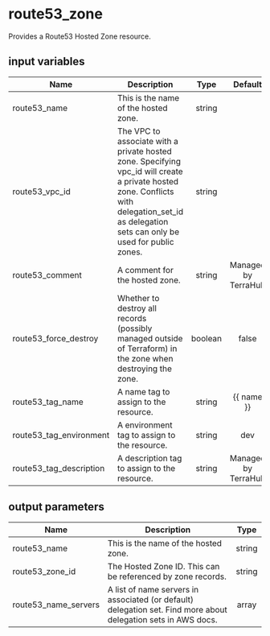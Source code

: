 # route53_zone

Provides a Route53 Hosted Zone resource.

## input variables

| Name | Description | Type | Default | Required |
|------|-------------|:----:|:-----:|:-----:|
|route53_name|This is the name of the hosted zone.|string||Yes|
|route53_vpc_id|The VPC to associate with a private hosted zone. Specifying vpc_id will create a private hosted zone. Conflicts with delegation_set_id as delegation sets can only be used for public zones.|string||Yes|
|route53_comment|A comment for the hosted zone.|string|Managed by TerraHub|No|
|route53_force_destroy|Whether to destroy all records (possibly managed outside of Terraform) in the zone when destroying the zone.|boolean|false|No|
|route53_tag_name|A name tag to assign to the resource.|string|{{ name }}|No|
|route53_tag_environment|A environment tag to assign to the resource.|string|dev|No|
|route53_tag_description|A description tag to assign to the resource.|string|Managed by TerraHub|No|

## output parameters

| Name | Description | Type |
|------|-------------|:----:|
|route53_name|This is the name of the hosted zone.|string|
|route53_zone_id|The Hosted Zone ID. This can be referenced by zone records.|string|
|route53_name_servers|A list of name servers in associated (or default) delegation set. Find more about delegation sets in AWS docs.|array|
